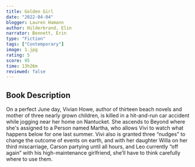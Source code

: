 ```yaml
---
title: Golden Girl
date: "2022-04-04"
blogger: Lauren Hamann
author: Hilderbrand, Elin
narrator: Bennett, Erin
type: "Fiction"
tags: ["Contemporary"]
image: 1.jpg
rating: 5
score: 95
time: 13h26m
reviewed: false
---
```


## Book Description

On a perfect June day, Vivian Howe, author of thirteen beach novels and mother of three nearly grown children, is killed in a hit-and-run car accident while jogging near her home on Nantucket. She ascends to Beyond where she's assigned to a Person named Martha, who allows Vivi to watch what happens below for one last summer. Vivi also is granted three “nudges” to change the outcome of events on earth, and with her daughter Willa on her third miscarriage, Carson partying until all hours, and Leo currently “off again” with his high-maintenance girlfriend, she’ll have to think carefully where to use them.
